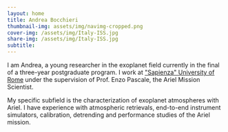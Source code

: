 ```yaml
---
layout: home
title: Andrea Bocchieri
thumbnail-img: assets/img/navimg-cropped.png
cover-img: /assets/img/Italy-ISS.jpg
share-img: /assets/img/Italy-ISS.jpg
subtitle: 
---
```


I am Andrea, a young researcher in the exoplanet field currently in the final of a three-year postgraduate program. I work at ["Sapienza" University of Rome](https://www.uniroma1.it/) under the supervision of Prof. Enzo Pascale, the Ariel Mission Scientist.

My specific subfield is the characterization of exoplanet atmospheres with Ariel. I have experience with atmospheric retrievals, end-to-end instrument simulators, calibration, detrending and performance studies of the Ariel mission.

